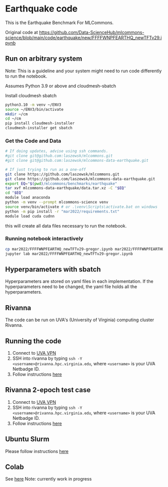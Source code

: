 # Earthquake code

This is the Earthquake Benchmark For MLCommons.

Original code at <https://github.com/Data-ScienceHub/mlcommons-science/blob/main/code/earthquake/new/FFFFWNPFEARTHQ_newTFTv29.ipynb>

## Run on arbitrary system

Note: This is a guideline and your system might need to run code differently to run the notebook.

Assumes Python 3.9 or above and cloudmesh-sbatch

Install cloudmesh sbatch

```bash
python3.10 -m venv ~/ENV3
source ~/ENV3/bin/activate
mkdir ~/cm
cd ~/cm
pip install cloudmesh-installer
cloudmesh-installer get sbatch
```

### Get the Code and Data

```bash
# If doing updates, advise using ssh commands.
#git clone git@github.com:laszewsk/mlcommons.git
#git clone git@github.com:laszewsk/mlcommons-data-earthquake.git

# If just trying to run as a one-off
git clone https://github.com/laszewsk/mlcommons.git
git clone https://github.com/laszewsk/mlcommons-data-earthquake.git
export EQ="$(pwd)/mlcommons/benchmarks/earthquake"
tar xvf mlcommons-data-earthquake/data.tar.xz -C "$EQ"
cd "$EQ"
module load anaconda
python -m venv --prompt mlcommons-science venv
source venv/bin/activate # or .\venv\Scripts\activate.bat on windows
python -m pip install -r "mar2022/requirements.txt"
module load cuda cudnn
```

this will create all data files necessary to run the notebook.

### Running notebook interactively

```bash
cp mar2022/FFFFWNPFEARTHQ_newTFTv29-gregor.ipynb mar2022/FFFFWNPFEARTHQ_newTFTv29-copy.ipynb
jupyter lab mar2022/FFFFWNPFEARTHQ_newTFTv29-gregor.ipynb
```

## Hyperparameters with sbatch

Hyperparameters are stored on yaml files in each implementation. If the hyperparameters need to be changed, the yaml file holds all the hyperparameters.

## Rivanna

The code can be run on UVA's (University of Virginia) computing cluster Rivanna.

## Running the code

1. Connect to [UVA VPN](https://virginia.service-now.com/its/?id=itsweb_kb_article&sys_id=f24e5cdfdb3acb804f32fb671d9619d0)
2. SSH into rivanna by typing `ssh -Y <username>@rivanna.hpc.virginia.edu`, where `<username>` is your UVA Netbadge ID.
3. Follow instructions [here](experiments/rivanna/README.md)


## Rivanna 2-epoch test case

1. Connect to [UVA VPN](https://virginia.service-now.com/its/?id=itsweb_kb_article&sys_id=f24e5cdfdb3acb804f32fb671d9619d0)
2. SSH into rivanna by typing `ssh -Y <username>@rivanna.hpc.virginia.edu`, where `<username>` is your UVA Netbadge ID.
3. Follow instructions [here](experiments/rivanna-2epoch/README.md)


## Ubuntu Slurm

Please follow instructions [here](experiments/ubuntu-slurm/README.md)


## Colab

See [here](experiments/colab/README.md) Note: currently work in progress
